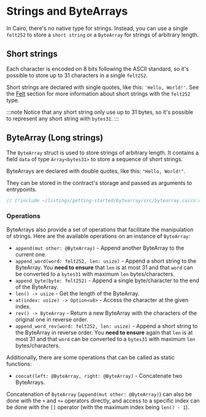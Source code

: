 # Strings and ByteArrays

In Cairo, there's no native type for strings. Instead, you can use a single `felt252` to store a `short string` or a `ByteArray` for strings of arbitrary length.

## Short strings

Each character is encoded on 8 bits following the ASCII standard, so it's possible to store up to 31 characters in a single `felt252`.

Short strings are declared with single quotes, like this: `'Hello, World!'`.
See the [Felt](/cairo_cheatsheet/felt) section for more information about short strings with the `felt252` type.

:::note
Notice that any short string only use up to 31 bytes, so it's possible to represent any short string with `bytes31`.
:::

## ByteArray (Long strings)

The `ByteArray` struct is used to store strings of arbitrary length. It contains a field `data` of type `Array<bytes31>` to store a sequence of short strings.

ByteArrays are declared with double quotes, like this: `"Hello, World!"`.

They can be stored in the contract's storage and passed as arguments to entrypoints.

```rust
// [!include ~/listings/getting-started/bytearray/src/bytearray.cairo:contract]
```

### Operations

ByteArrays also provide a set of operations that facilitate the manipulation of strings.
Here are the available operations on an instance of `ByteArray`:

- `append(mut other: @ByteArray)` - Append another ByteArray to the current one.
- `append_word(word: felt252, len: usize)` - Append a short string to the ByteArray. You **need to ensure** that `len` is at most 31 and that `word` can be converted to a `bytes31` with maximum `len` bytes/characters.
- `append_byte(byte: felt252)` - Append a single byte/character to the end of the ByteArray.
- `len() -> usize` - Get the length of the ByteArray.
- `at(index: usize) -> Option<u8>` - Access the character at the given index.
- `rev() -> ByteArray` - Return a new ByteArray with the characters of the original one in reverse order.
- `append_word_rev(word: felt252, len: usize)` - Append a short string to the ByteArray in reverse order. You **need to ensure** again that `len` is at most 31 and that `word` can be converted to a `bytes31` with maximum `len` bytes/characters.

Additionally, there are some operations that can be called as static functions:

- `concat(left: @ByteArray, right: @ByteArray)` - Concatenate two ByteArrays.

Concatenation of `ByteArray` (`append(mut other: @ByteArray)`) can also be done with the `+` and `+=` operators directly, and access to a specific index can be done with the `[]` operator (with the maximum index being `len() - 1`).

